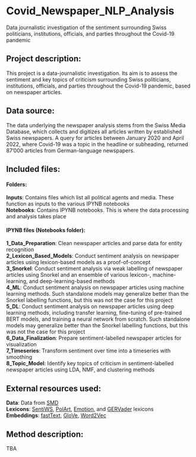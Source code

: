 # Covid_Newspaper_NLP_Analysis
Data journalistic investigation of the sentiment surrounding Swiss politicians, institutions, officials, and parties throughout the Covid-19 pandemic

## Project description:
This project is a data-journalistic investigation. Its aim is to assess the sentiment and key topics of criticism surrounding Swiss politicians, institutions, officials, and parties throughout the Covid-19 pandemic, based on newspaper articles.<br>

## Data source:
The data underlying the newspaper analysis stems from the Swiss Media Database, which collects and digitizes all articles written by established Swiss newspapers. A query for articles between January 2020 and April 2022, where Covid-19 was a topic in the headline or subheading, returned 87’000 articles from German-language newspapers.<br>

## Included files: 
#### Folders:
**Inputs**: Contains files which list all political agents and media. These function as inputs to the various IPYNB notebooks<br>
**Notebooks**: Contains IPYNB notebooks. This is where the data processing and analysis takes place<br>

#### IPYNB files (Notebooks folder):
**1_Data_Preparation**:  Clean newspaper articles and parse data for entity recognition<br>
**2_Lexicon_Based_Models**: Conduct sentiment analysis on newspaper articles using lexicon-based models as a proof-of-concept<br>
**3_Snorkel**:  Conduct sentiment analysis via weak labelling of newspaper articles using Snorkel and an ensemble of various lexicon-, machine-learning, and deep-learning-based methods<br>
**4_ML**:  Conduct sentiment analysis on newspaper articles using machine learning methods. Such standalone models may generalize better than the Snorkel labelling functions, but this was not the case for this project<br>
**5_DL**:  Conduct sentiment analysis on newspaper articles using deep learning methods, including transfer learning, fine-tuning of pre-trained BERT models, and training a neural network from scratch. Such standalone models may generalize better than the Snorkel labelling functions, but this was not the case for this project<br>
**6_Data_Finalization**:  Prepare sentiment-labelled newspaper articles for visualization<br>
**7_Timeseries**:  Transform sentiment over time into a timeseries with smoothing<br>
**8_Topic_Model**:  Identify key topics of criticism in sentiment-labelled newspaper articles using LDA, NMF, and clustering methods<br>

## External resources used:
**Data**: Data from [SMD](https://www.smd.ch/SMDView/log/index.jsp)<br>
**Lexicons**: [SentiWS](https://wortschatz.uni-leipzig.de/de/download), [PolArt](https://aclanthology.org/W09-4635.pdf), [Emotion](https://github.com/Jana-Z/german-sentiment-lexicon), and [GERVader](https://github.com/KarstenAMF/GerVADER) lexicons<br>
**Embeddings**: [fastText](https://fasttext.cc/docs/en/crawl-vectors.html), [GloVe](https://www.deepset.ai/german-word-embeddings), [Word2Vec](https://www.deepset.ai/german-word-embeddings)<br>

## Method description:
TBA